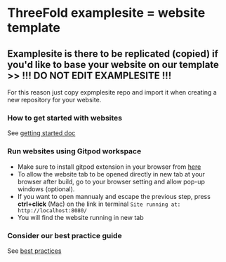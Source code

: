 
# ThreeFold examplesite = website template

## Examplesite is there to be replicated (copied) if you'd like to base your website on our template >> !!! DO NOT EDIT EXAMPLESITE !!!

For this reason just copy expmplesite repo and import it when creating a new repository for your website.

### How to get started with websites

See [getting started doc](https://github.com/threefoldfoundation/www_examplesite/blob/development/manual/install.md)

### Run websites using Gitpod workspace
 - Make sure to install gitpod extension in your browser from [here](https://www.gitpod.io/docs/browser-extension/)
 - To allow the website tab to be opened directly in new tab at your browser after build, go to your browser setting and allow pop-up windows (optional).
 - If you want to open mannualy and escape the previous step, press **ctrl+click** (Mac) on the link in terminal ``` Site running at: http://localhost:8080/  ```
 - You will find the website running in new tab

### Consider our best practice guide

See [best practices](https://github.com/threefoldfoundation/www_examplesite/blob/development/manual/contribute.md)


